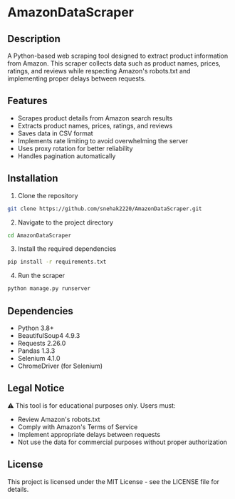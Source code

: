 # AmazonDataScraper

## Description
A Python-based web scraping tool designed to extract product information from Amazon. This scraper collects data such as product names, prices, ratings, and reviews while respecting Amazon's robots.txt and implementing proper delays between requests.

## Features
- Scrapes product details from Amazon search results
- Extracts product names, prices, ratings, and reviews
- Saves data in CSV format
- Implements rate limiting to avoid overwhelming the server
- Uses proxy rotation for better reliability
- Handles pagination automatically

## Installation
1. Clone the repository
```bash
git clone https://github.com/snehak2220/AmazonDataScraper.git
```
2. Navigate to the project directory
```bash
cd AmazonDataScraper
```
3. Install the required dependencies
```bash
pip install -r requirements.txt
```
4. Run the scraper
```bash
python manage.py runserver
```

## Dependencies
- Python 3.8+
- BeautifulSoup4 4.9.3
- Requests 2.26.0
- Pandas 1.3.3
- Selenium 4.1.0
- ChromeDriver (for Selenium)

## Legal Notice
⚠️ This tool is for educational purposes only. Users must:

- Review Amazon's robots.txt
- Comply with Amazon's Terms of Service
- Implement appropriate delays between requests
- Not use the data for commercial purposes without proper authorization

## License
This project is licensed under the MIT License - see the LICENSE file for details.

